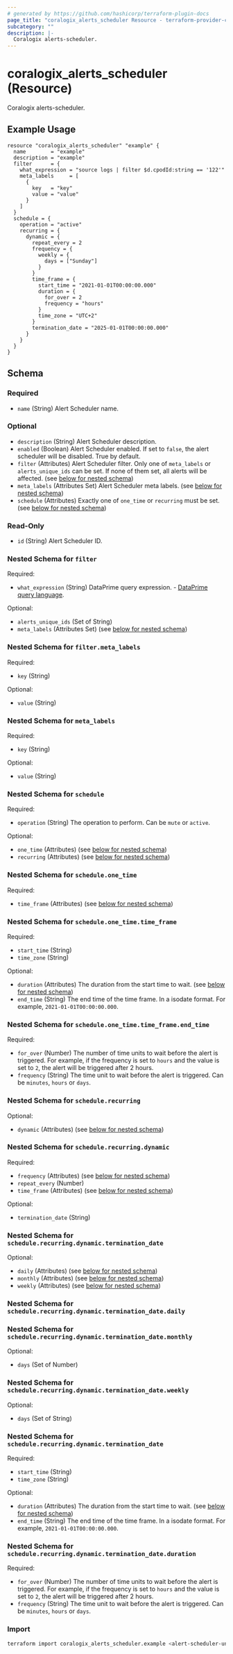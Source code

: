 ```yaml
---
# generated by https://github.com/hashicorp/terraform-plugin-docs
page_title: "coralogix_alerts_scheduler Resource - terraform-provider-coralogix"
subcategory: ""
description: |-
  Coralogix alerts-scheduler.
---
```


# coralogix_alerts_scheduler (Resource)

Coralogix alerts-scheduler.
## Example Usage

```hcl
resource "coralogix_alerts_scheduler" "example" {
  name        = "example"
  description = "example"
  filter      = {
    what_expression = "source logs | filter $d.cpodId:string == '122'"
    meta_labels     = [
      {
        key   = "key"
        value = "value"
      }
    ]
  }
  schedule = {
    operation = "active"
    recurring = {
      dynamic = {
        repeat_every = 2
        frequency = {
          weekly = {
            days = ["Sunday"]
          }
        }
        time_frame = {
          start_time = "2021-01-01T00:00:00.000"
          duration = {
            for_over = 2
            frequency = "hours"
          }
          time_zone = "UTC+2"
        }
        termination_date = "2025-01-01T00:00:00.000"
      }
    }
  }
}
```

<!-- schema generated by tfplugindocs -->
## Schema

### Required

- `name` (String) Alert Scheduler name.

### Optional

- `description` (String) Alert Scheduler description.
- `enabled` (Boolean) Alert Scheduler enabled. If set to `false`, the alert scheduler will be disabled. True by default.
- `filter` (Attributes) Alert Scheduler filter. Only one of `meta_labels` or `alerts_unique_ids` can be set. If none of them set, all alerts will be affected. (see [below for nested schema](#nestedatt--filter))
- `meta_labels` (Attributes Set) Alert Scheduler meta labels. (see [below for nested schema](#nestedatt--meta_labels))
- `schedule` (Attributes) Exactly one of `one_time` or `recurring` must be set. (see [below for nested schema](#nestedatt--schedule))

### Read-Only

- `id` (String) Alert Scheduler ID.

<a id="nestedatt--filter"></a>
### Nested Schema for `filter`

Required:

- `what_expression` (String) DataPrime query expression. - [DataPrime query language](https://coralogix.com/docs/dataprime-query-language/).

Optional:

- `alerts_unique_ids` (Set of String)
- `meta_labels` (Attributes Set) (see [below for nested schema](#nestedatt--filter--meta_labels))

<a id="nestedatt--filter--meta_labels"></a>
### Nested Schema for `filter.meta_labels`

Required:

- `key` (String)

Optional:

- `value` (String)



<a id="nestedatt--meta_labels"></a>
### Nested Schema for `meta_labels`

Required:

- `key` (String)

Optional:

- `value` (String)


<a id="nestedatt--schedule"></a>
### Nested Schema for `schedule`

Required:

- `operation` (String) The operation to perform. Can be `mute` or `active`.

Optional:

- `one_time` (Attributes) (see [below for nested schema](#nestedatt--schedule--one_time))
- `recurring` (Attributes) (see [below for nested schema](#nestedatt--schedule--recurring))

<a id="nestedatt--schedule--one_time"></a>
### Nested Schema for `schedule.one_time`

Required:

- `time_frame` (Attributes) (see [below for nested schema](#nestedatt--schedule--one_time--time_frame))

<a id="nestedatt--schedule--one_time--time_frame"></a>
### Nested Schema for `schedule.one_time.time_frame`

Required:

- `start_time` (String)
- `time_zone` (String)

Optional:

- `duration` (Attributes) The duration from the start time to wait. (see [below for nested schema](#nestedatt--schedule--one_time--time_frame--duration))
- `end_time` (String) The end time of the time frame. In a isodate format. For example, `2021-01-01T00:00:00.000`.

<a id="nestedatt--schedule--one_time--time_frame--duration"></a>
### Nested Schema for `schedule.one_time.time_frame.end_time`

Required:

- `for_over` (Number) The number of time units to wait before the alert is triggered. For example, if the frequency is set to `hours` and the value is set to `2`, the alert will be triggered after 2 hours.
- `frequency` (String) The time unit to wait before the alert is triggered. Can be `minutes`, `hours` or `days`.




<a id="nestedatt--schedule--recurring"></a>
### Nested Schema for `schedule.recurring`

Optional:

- `dynamic` (Attributes) (see [below for nested schema](#nestedatt--schedule--recurring--dynamic))

<a id="nestedatt--schedule--recurring--dynamic"></a>
### Nested Schema for `schedule.recurring.dynamic`

Required:

- `frequency` (Attributes) (see [below for nested schema](#nestedatt--schedule--recurring--dynamic--frequency))
- `repeat_every` (Number)
- `time_frame` (Attributes) (see [below for nested schema](#nestedatt--schedule--recurring--dynamic--time_frame))

Optional:

- `termination_date` (String)

<a id="nestedatt--schedule--recurring--dynamic--frequency"></a>
### Nested Schema for `schedule.recurring.dynamic.termination_date`

Optional:

- `daily` (Attributes) (see [below for nested schema](#nestedatt--schedule--recurring--dynamic--termination_date--daily))
- `monthly` (Attributes) (see [below for nested schema](#nestedatt--schedule--recurring--dynamic--termination_date--monthly))
- `weekly` (Attributes) (see [below for nested schema](#nestedatt--schedule--recurring--dynamic--termination_date--weekly))

<a id="nestedatt--schedule--recurring--dynamic--termination_date--daily"></a>
### Nested Schema for `schedule.recurring.dynamic.termination_date.daily`


<a id="nestedatt--schedule--recurring--dynamic--termination_date--monthly"></a>
### Nested Schema for `schedule.recurring.dynamic.termination_date.monthly`

Optional:

- `days` (Set of Number)


<a id="nestedatt--schedule--recurring--dynamic--termination_date--weekly"></a>
### Nested Schema for `schedule.recurring.dynamic.termination_date.weekly`

Optional:

- `days` (Set of String)



<a id="nestedatt--schedule--recurring--dynamic--time_frame"></a>
### Nested Schema for `schedule.recurring.dynamic.termination_date`

Required:

- `start_time` (String)
- `time_zone` (String)

Optional:

- `duration` (Attributes) The duration from the start time to wait. (see [below for nested schema](#nestedatt--schedule--recurring--dynamic--termination_date--duration))
- `end_time` (String) The end time of the time frame. In a isodate format. For example, `2021-01-01T00:00:00.000`.

<a id="nestedatt--schedule--recurring--dynamic--termination_date--duration"></a>
### Nested Schema for `schedule.recurring.dynamic.termination_date.duration`

Required:

- `for_over` (Number) The number of time units to wait before the alert is triggered. For example, if the frequency is set to `hours` and the value is set to `2`, the alert will be triggered after 2 hours.
- `frequency` (String) The time unit to wait before the alert is triggered. Can be `minutes`, `hours` or `days`.

### Import
```sh
terraform import coralogix_alerts_scheduler.example <alert-scheduler-unique-id>
```